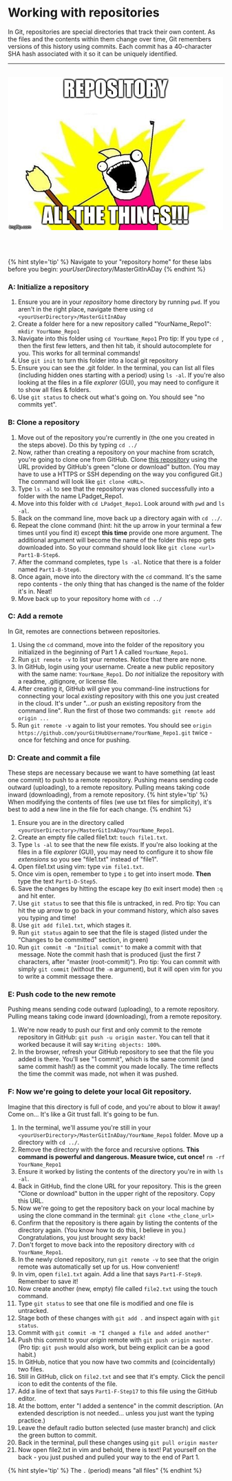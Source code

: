 # Working with repositories
In Git, repositories are special directories that track their own content.  As the files and the contents within them change over time, Git remembers versions of this history using commits.  Each commit has a 40-character SHA hash associated with it so it can be uniquely identified.

<hr><br>

<div>
    <img src="1-meme.jpg">
</div>

<br><br>

{% hint style='tip' %}
Navigate to your "repository home" for these labs before you begin: _yourUserDirectory_/MasterGitInADay
{% endhint %}

### A: Initialize a repository

1. Ensure you are in your _repository_ home directory by running `pwd`.  If you aren't in the right place, navigate there using `cd <yourUserDirectory>/MasterGitInADay`
1. Create a folder here for a new repository called "YourName_Repo1": `mkdir YourName_Repo1`
1. Navigate into this folder using `cd YourName_Repo1` Pro tip: If you type `cd `, then the first few letters, and then hit tab, it should autocomplete for you.  This works for all terminal commands!
1. Use `git init` to turn this folder into a local git repository
1. Ensure you can see the .git folder.  In the terminal, you can list all files (including hidden ones starting with a period) using `ls -al`.  If you're also looking at the files in a file *explorer* (GUI), you may need to configure it to show all files & folders.
1. Use `git status` to check out what's going on.  You should see "no commits yet".


### B: Clone a repository

1. Move out of the repository you're currently in (the one you created in the steps above).  Do this by typing `cd ../`
1. Now, rather than creating a repository on your machine from scratch, you're going to clone one from GitHub.  Clone [this repository](https://github.com/lyndseypadget/LPadget_Repo1) using the URL provided by GitHub's green "clone or download" button.  (You may have to use a HTTPS or SSH depending on the way you configured Git.)  The command will look like `git clone <URL>`.
1. Type  `ls -al` to see that the repository was cloned successfully into a folder with the name LPadget_Repo1.
1. Move into this folder with `cd LPadget_Repo1`.  Look around with `pwd` and `ls -al`.
1. Back on the command line, move back up a directory again with `cd ../`.
1. Repeat the clone command (hint: hit the up arrow in your terminal a few times until you find it) except **this time** provide one more argument.  The additional argument will become the name of the folder this repo gets downloaded into.  So your command should look like `git clone <url> Part1-B-Step6`.
1. After the command completes, type `ls -al`.  Notice that there is a folder named `Part1-B-Step6`.
1. Once again, move into the directory with the `cd` command.  It's the same repo contents - the only thing that has changed is the name of the folder it's in.  Neat!
1. Move back up to your repository home with `cd ../`

### C: Add a remote
In Git, remotes are connections between repositories.

1. Using the `cd` command, move into the folder of the repository you initialized in the beginning of Part 1 A called `YourName_Repo1`.
1. Run `git remote -v` to list your remotes.  Notice that there are none.
1. In GitHub, login using your username.  Create a new public repository with the same name: `YourName_Repo1`.  Do *not* initialize the repository with a readme, .gitignore, or license file.
1. After creating it, GitHub will give you command-line instructions for connecting your local *existing* repository with this one you just created in the cloud.  It's under "…or push an existing repository from the command line".  Run the first of those two commands: `git remote add origin ...`
1. Run `git remote -v` again to list your remotes.  You should see `origin https://github.com/yourGitHubUsername/YourName_Repo1.git` twice - once for fetching and once for pushing.


### D: Create and commit a file
These steps are necessary because we want to have something (at least one commit) to push to a remote repository.  Pushing means sending code outward (uploading), to a remote repository. Pulling means taking code inward (downloading), from a remote repository.
{% hint style='tip' %}
When modifying the contents of files (we use txt files for simplicity), it's best to add a new line in the file for each change.
{% endhint %}

1. Ensure you are in the directory called `<yourUserDirectory>/MasterGitInADay/YourName_Repo1`.
1. Create an empty file called file1.txt: `touch file1.txt`.
1. Type `ls -al` to see that the new file exists.  If you're also looking at the files in a file *explorer* (GUI), you may need to configure it to show file *extensions* so you see "file1.txt" instead of "file1".
1. Open file1.txt using vim: type `vim file1.txt`.
1. Once vim is open, remember to type `i` to get into insert mode.  **Then** type the text `Part1-D-Step5`.
1. Save the changes by hitting the escape key (to exit insert mode) then `:q` and hit enter.
1. Use `git status` to see that this file is untracked, in red.  Pro tip: You can hit the up arrow to go back in your command history, which also saves you typing and time!
1. Use `git add file1.txt`, which stages it.
1. Run `git status` again to see that the file is staged (listed under the "Changes to be committed" section, in green)
1. Run `git commit -m "Initial commit"` to make a commit with that message.  Note the commit hash that is produced (just the first 7 characters, after "master (root-commit)").  Pro tip: You can commit with simply `git commit` (without the `-m` argument), but it will open vim for you to write a commit message there.

### E: Push code to the new remote
Pushing means sending code outward (uploading), to a remote repository.  Pulling means taking code inward (downloading), from a remote repository.

1. We're now ready to push our first and only commit to the remote repository in GitHub: `git push -u origin master`.  You can tell that it worked because it will say `Writing objects: 100%`.
1. In the browser, refresh your GitHub repository to see that the file you added is there.  You'll see "1 commit", which is the same commit (and same commit hash!) as the commit you made locally.  The time reflects the time the commit was made, not when it was pushed.

### F: Now we're going to **delete your local Git repository**.

Imagine that this directory is full of code, and you're about to blow it away!  Come on... It's like a Git trust fall.  It's going to be fun.

1. In the terminal, we'll assume you're still in your `<yourUserDirectory>/MasterGitInADay/YourName_Repo1` folder.  Move up a directory with `cd ../`.
1. Remove the directory with the force and recursive options.  **This command is powerful and dangerous.  Measure twice, cut once!** `rm -rf YourName_Repo1`
1. Ensure it worked by listing the contents of the directory you're in with `ls -al`.
1. Back in GitHub, find the clone URL for your repository.  This is the green "Clone or download" button in the upper right of the repository.  Copy this URL.
1. Now we're going to get the repository back on your local machine by using the clone command in the terminal: `git clone <the_clone_url>`
1. Confirm that the repository is there again by listing the contents of the directory again.  (You know how to do this, I believe in you.)  Congratulations, you just brought sexy back!
1. Don't forget to move back into the repository directory with `cd YourName_Repo1`.
1. In the newly cloned repository, run `git remote -v` to see that the origin remote was automatically set up for us.  How convenient!
1. In vim, open `file1.txt` again.  Add a line that says `Part1-F-Step9`.  Remember to save it!
1. Now create another (new, empty) file called `file2.txt` using the touch command.
1. Type `git status` to see that one file is modified and one file is untracked.
1. Stage both of these changes with `git add .` and inspect again with `git status`.
1. Commit with `git commit -m "I changed a file and added another"`
1. Push this commit to your *origin* remote with `git push origin master`.  (Pro tip: `git push` would also work, but being explicit can be a good habit.)
1. In GitHub, notice that you now have two commits and (coincidentally) two files.
1. Still in GitHub, click on `file2.txt` and see that it's empty.  Click the pencil icon to edit the contents of the file.
1. Add a line of text that says `Part1-F-Step17` to this file using the GitHub editor.
1. At the bottom, enter "I added a sentence" in the commit description.  (An extended description is not needed... unless you just want the typing practice.)
1. Leave the default radio button selected (use master branch) and click the green button to commit.
1. Back in the terminal, pull these changes using `git pull origin master`
1. Now open file2.txt in vim and behold, there is text!  Pat yourself on the back - you just pushed and pulled your way to the end of Part 1.

{% hint style='tip' %}
The `.` (period) means "all files"
{% endhint %}
